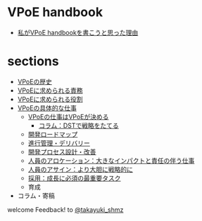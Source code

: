 # VPoE handbook

- [私がVPoE handbookを書こうと思った理由](https://github.com/takayukishmz/VPoE-handbook/blob/master/why-I-decided-to-write-a-VPoE-Handbook-ja.md)

# sections

- [VPoEの歴史](https://github.com/takayukishmz/VPoE-handbook/blob/master/origin-of-vpoe-ja.md)
- [VPoEに求められる責務](https://github.com/takayukishmz/VPoE-handbook/blob/master/responsibilities-of-vpoe-ja.md)
- [VPoEに求められる役割](https://github.com/takayukishmz/VPoE-handbook/blob/master/roles-requred-for-vpoe-ja.md)
- [VPoEの具体的な仕事](https://github.com/takayukishmz/VPoE-handbook/blob/master/the-job-of-vpoe-ja.md)
  - [VPoEの仕事はVPoEが決める](https://github.com/takayukishmz/VPoE-handbook/blob/master/the-job-of-vpoe-is-decided-by-vpoe-ja.md)
    - [コラム：DSTで戦略をたてる](https://github.com/takayukishmz/VPoE-handbook/blob/master/DST-framework-for-building-strategy-ha.md)
  - [開発ロードマップ](https://github.com/takayukishmz/VPoE-handbook/blob/master/development-roadmap-ja.md)
  - [進行管理・デリバリー](https://github.com/takayukishmz/VPoE-handbook/blob/master/progress-management-and-delivery-ja.md)
  - [開発プロセス設計・改善](https://github.com/takayukishmz/VPoE-handbook/blob/master/development-process-design-improvement-ja.md)
  - [人員のアロケーション：大きなインパクトと責任の伴う仕事](https://github.com/takayukishmz/VPoE-handbook/blob/master/human-resource-allocation-ja.md)
  - [人員のアサイン：より大胆に戦略的に](https://github.com/takayukishmz/VPoE-handbook/blob/master/human-resource-assign-ja.md)
  - [採用：成長に必須の最重要タスク](https://github.com/takayukishmz/VPoE-handbook/blob/master/recruiting-ja.md)
  - 育成
- コラム・寄稿

welcome Feedback! to [@takayuki_shmz](https://twitter.com/takayuki_shmz)
